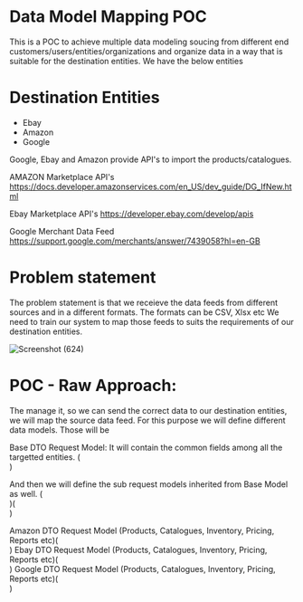 # Data Model Mapping POC
This is a POC to achieve multiple data modeling soucing from different end customers/users/entities/organizations and organize data in a way that is suitable for the destination entities. We have the below entities

# Destination Entities
- Ebay
- Amazon
- Google
  

Google, Ebay and Amazon provide API's to import the products/catalogues. 

AMAZON Marketplace API's
https://docs.developer.amazonservices.com/en_US/dev_guide/DG_IfNew.html

Ebay Marketplace API's
https://developer.ebay.com/develop/apis

Google Merchant Data Feed
https://support.google.com/merchants/answer/7439058?hl=en-GB


# Problem statement
The problem statement is that we receieve the data feeds from different sources and in a different formats. The formats can be CSV, Xlsx etc We need to train our system to map those feeds to suits the requirements of our destination entities.

![Screenshot (624)](https://www.nembol.com/wp-content/uploads/2023/01/import-from-csv.png)

# POC - Raw Approach:
The manage it, so we can send the correct data to our destination entities, we will map the source data feed. For this purpose we will define different data models. Those will be

Base DTO Request Model:
It will contain the common fields among all the targetted entities. (<br>)

And then we will define the sub request models inherited from Base Model as well. (<br>)(<br>)

Amazon DTO Request Model (Products, Catalogues, Inventory, Pricing, Reports etc)(<br>)
Ebay DTO Request Model (Products, Catalogues, Inventory, Pricing, Reports etc)(<br>)
Google DTO Request Model (Products, Catalogues, Inventory, Pricing, Reports etc)(<br>)


 
